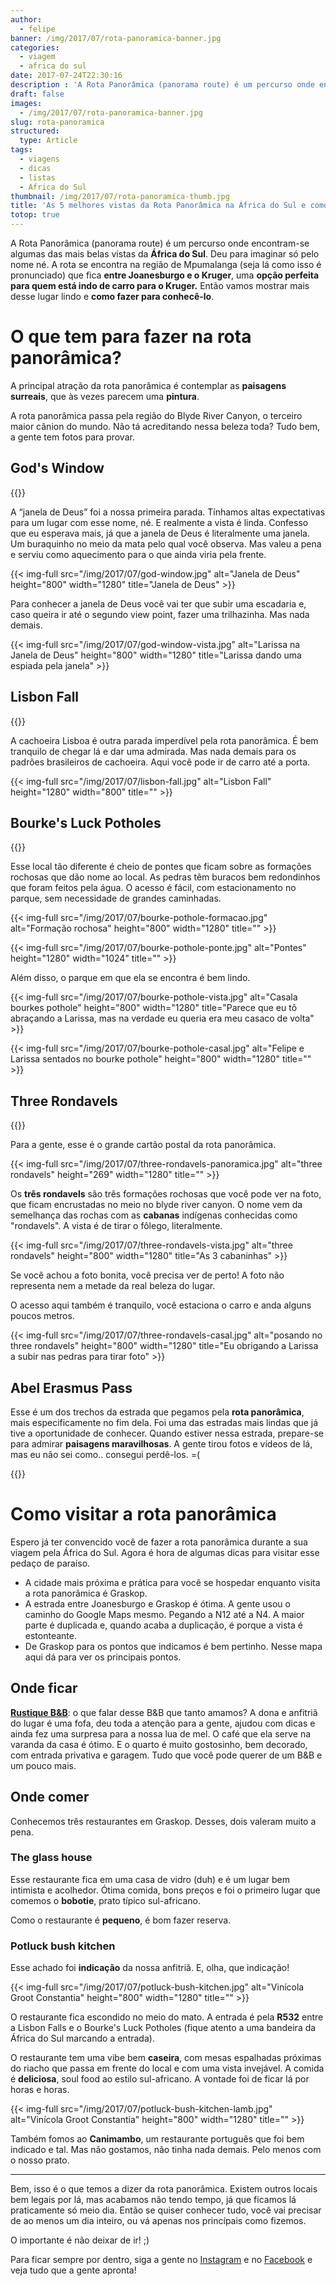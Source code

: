 ```yaml
---
author:
  - felipe
banner: /img/2017/07/rota-panoramica-banner.jpg
categories:
  - viagem
  - africa do sul
date: 2017-07-24T22:30:16
description : 'A Rota Panorâmica (panorama route) é um percurso onde encontram-se algumas das mais belas vistas da África do Sul. Aqui vamos mostrar as princípais vistas e dicas de como passear por lá.'
draft: false
images:
  - /img/2017/07/rota-panoramica-banner.jpg
slug: rota-panoramica
structured:
  type: Article
tags:
  - viagens
  - dicas
  - listas
  - Africa do Sul
thumbnail: /img/2017/07/rota-panoramica-thumb.jpg
title: 'As 5 melhores vistas da Rota Panorâmica na África do Sul e como aproveitá-las'
totop: true
---
```


A Rota Panorâmica (panorama route) é um percurso onde encontram-se algumas das mais belas vistas da **África do Sul**. Deu para imaginar só pelo nome né. A rota se encontra na região de Mpumalanga (seja lá como isso é pronunciado) que fica **entre Joanesburgo e o Kruger**, uma **opção perfeita para quem está indo de carro para o Kruger.** Então vamos mostrar mais desse lugar lindo e **como fazer para conhecê-lo**.

# O que tem para fazer na rota panorâmica?

A principal atração da rota panorâmica é contemplar as **paisagens surreais**, que às vezes parecem uma **pintura**.

A rota panorâmica passa pela região do Blyde River Canyon, o terceiro maior cânion do mundo. Não tá acreditando nessa beleza toda? Tudo bem, a gente tem fotos para provar.

## God's Window
{{<place work-time="Até as 17H" price="20 rands" visit-time="1 hora" >}}

A “janela de Deus” foi a nossa primeira parada. Tínhamos altas expectativas para um lugar com esse nome, né.
E realmente a vista é linda. Confesso que eu esperava mais, já que a janela de Deus é literalmente uma janela. Um buraquinho no meio da mata pelo qual você observa. Mas valeu a pena e serviu como aquecimento para o que ainda viria pela frente.

{{< img-full src="/img/2017/07/god-window.jpg" alt="Janela de Deus"  height="800" width="1280" title="Janela de Deus" >}}

Para conhecer a janela de Deus você vai ter que subir uma escadaria e, caso queira ir até o segundo view point, fazer uma trilhazinha. Mas nada demais.

{{< img-full src="/img/2017/07/god-window-vista.jpg" alt="Larissa na Janela de Deus"  height="800" width="1280" title="Larissa dando uma espiada pela janela" >}}

## Lisbon Fall

{{<place work-time="Até as 17H" price="10 rands" visit-time="20 min" >}}

A cachoeira Lisboa é outra parada imperdível pela rota panorâmica. É bem tranquilo de chegar lá e dar uma admirada. Mas nada demais para os padrões brasileiros de cachoeira. Aqui você pode ir de carro até a porta.

{{< img-full src="/img/2017/07/lisbon-fall.jpg" alt="Lisbon Fall"  height="1280" width="800" title="" >}}



## Bourke's Luck Potholes

{{<place work-time="Até as 17H" price="50 rands" visit-time="1,5 horas" >}}

Esse local tão diferente é cheio de pontes que ficam sobre as formações rochosas que dão nome ao local. As pedras têm buracos bem redondinhos que foram feitos pela água. O acesso é fácil, com estacionamento no parque, sem necessidade de grandes caminhadas.

{{< img-full src="/img/2017/07/bourke-pothole-formacao.jpg" alt="Formação rochosa"  height="800" width="1280" title="" >}}

{{< img-full src="/img/2017/07/bourke-pothole-ponte.jpg" alt="Pontes"  height="1280" width="1024" title="" >}}

Além disso, o parque em que ela se encontra é bem lindo.

{{< img-full src="/img/2017/07/bourke-pothole-vista.jpg" alt="Casala bourkes pothole"  height="800" width="1280" title="Parece que eu tô abraçando a Larissa, mas na verdade eu queria era meu casaco de volta" >}}

{{< img-full src="/img/2017/07/bourke-pothole-casal.jpg" alt="Felipe e Larissa sentados no bourke pothole"  height="800" width="1280" title="" >}}

## Three Rondavels

{{<place work-time="Até as 17H" price="20 rands" visit-time="1 hora" >}}

Para a gente, esse é o grande cartão postal da rota panorâmica.

{{< img-full src="/img/2017/07/three-rondavels-panoramica.jpg" alt="three rondavels"  height="269" width="1280" title="" >}}

Os **três rondavels** são três formações rochosas que você pode ver na foto, que ficam encrustadas no meio no blyde river canyon. O nome vem da semelhança das rochas com as **cabanas** indígenas conhecidas como "rondavels". A vista é de tirar o fôlego, literalmente.

{{< img-full src="/img/2017/07/three-rondavels-vista.jpg" alt="three rondavels"  height="800" width="1280" title="As 3 cabaninhas" >}}

Se você achou a foto bonita, você precisa ver de perto! A foto não representa nem a metade da real beleza do lugar.

O acesso aqui também é tranquilo, você estaciona o carro e anda alguns poucos metros.

{{< img-full src="/img/2017/07/three-rondavels-casal.jpg" alt="posando no three rondavels"  height="800" width="1280" title="Eu obrigando a Larissa a subir nas pedras para tirar foto" >}}



## Abel Erasmus Pass
Esse é um dos trechos da estrada que pegamos pela **rota panorâmica**, mais especificamente no fim dela. Foi uma das estradas mais lindas que já tive a oportunidade de conhecer. Quando estiver nessa estrada,  prepare-se para admirar **paisagens maravilhosas**. A gente tirou fotos e vídeos de lá, mas eu não sei como.. consegui perdê-los. =(

{{<instagram shortcode="BQYHjhWjLMo" width="870" height="580" >}}

# Como visitar a rota panorâmica

Espero já ter convencido você de fazer a rota panorâmica durante a sua viagem pela África do Sul. Agora é hora de algumas dicas para visitar esse pedaço de paraíso.

- A cidade mais próxima e prática para você se hospedar enquanto visita a rota panorâmica é Graskop.
- A estrada entre Joanesburgo e Graskop é ótima. A gente usou o caminho do Google Maps mesmo. Pegando a N12 até a N4. A maior parte é duplicada e, quando acaba a duplicação, é porque a vista é estonteante.
- De Graskop para os pontos que indicamos é bem pertinho. Nesse mapa aqui dá para ver os principais pontos.

<amp-iframe src="https://www.google.com/maps/embed?pb=!1m52!1m12!1m3!1d464002.52609830216!2d30.470386116842167!3d-24.69184830750357!2m3!1f0!2f0!3f0!3m2!1i1024!2i768!4f13.1!4m37!3e0!4m5!1s0x1ec26307801ae4e1%3A0x37b2c654d9f4be4c!2sGraskop%2C+South+Africa!3m2!1d-24.9327665!2d30.844151999999998!4m5!1s0x1ec2611b1f8a85f5%3A0x7c147a09607c1a62!2sLisbon+Falls%2C+%C3%81frica+do+Sul!3m2!1d-24.8616869!2d30.835869199999998!4m5!1s0x1ec261fb6d6644cf%3A0x77a9ae51114d1ae5!2sGod&#39;s+Window%2C+Sabie%2C+Mpumalanga%2C+South+Africa!3m2!1d-24.876541!2d30.8887795!4m5!1s0x1ec2598ebd8346b7%3A0x5d7197fe25f3098!2sBourke&#39;s+Luck+Potholes%2C+%C3%81frica+do+Sul!3m2!1d-24.6727584!2d30.8070925!4m5!1s0x1ec25153d2b65c4d%3A0x8f4774bf89d825e8!2sThree+Rondavels+View+Point%2C+South+Africa!3m2!1d-24.5721968!2d30.798840499999997!4m5!1s0x1ec3b411efd9bdb5%3A0xdbfa76c0fffb4a9!2sJ.G.+Strijdomtunnel%2C+Burgersfort%2C+Limpopo%2C+South+Africa!3m2!1d-24.4514793!2d30.607565899999997!5e0!3m2!1sen!2sbr!4v1500589719771" width="400" height="200" layout="responsive"  sandbox="allow-scripts allow-same-origin allow-popups"  allowfullscreen  frameborder="0"></amp-iframe>

## Onde ficar

**[Rustique B&B](https://www.booking.com/hotel/za/rustique.pt-br.html?aid=304142;label=gen173nr-1FCAEoggJCAlhYSDNiBW5vcmVmaCCIAQGYAS3CAQp3aW5kb3dzIDEwyAEM2AEB6AEB-AELkgIBeagCAw;sid=d77e5aae076b277a876a47d8a751401b)**: o que falar desse B&B que tanto amamos? A dona e anfitriã do lugar é uma fofa, deu toda a atenção para a gente, ajudou com dicas e ainda fez uma surpresa para a nossa lua de mel. O café que ela serve na varanda da casa é ótimo. E o quarto é muito gostosinho, bem decorado, com entrada privativa e garagem. Tudo que você pode querer de um B&B e um pouco mais.

## Onde comer

Conhecemos três restaurantes em Graskop. Desses, dois valeram muito a pena. 
### The glass house

Esse restaurante fica em uma casa de vidro (duh) e é um lugar bem intimista e acolhedor. 
Ótima comida, bons preços e foi o primeiro lugar que comemos o **bobotie**, prato típico sul-africano.

Como o restaurante é **pequeno**, é bom fazer reserva.

### Potluck bush kitchen

Esse achado foi **indicação** da nossa anfitriã. E, olha, que indicação!

{{< img-full src="/img/2017/07/potluck-bush-kitchen.jpg" alt="Vinícola Groot Constantia"  height="800" width="1280" title="" >}}

O restaurante fica escondido no meio do mato. A entrada é pela **R532** entre a Lisbon Falls e o Bourke's Luck Potholes (fique atento a uma bandeira da África do Sul marcando a entrada). 

O restaurante tem uma vibe bem **caseira**, com mesas espalhadas próximas do riacho que passa em frente do local e com uma vista invejável.  A comida é **deliciosa**, soul food ao estilo sul-africano. A vontade foi de ficar lá por horas e horas.

{{< img-full src="/img/2017/07/potluck-bush-kitchen-lamb.jpg" alt="Vinícola Groot Constantia"  height="800" width="1280" title="" >}}

Também fomos ao **Canimambo**, um restaurante português que foi bem indicado e tal. Mas não gostamos, não tinha nada demais. Pelo menos com o nosso prato. 

------

Bem, isso é o que temos a dizer da rota panorâmica. Existem outros locais bem legais por lá, mas acabamos não tendo tempo, já que ficamos lá praticamente só meio dia. Então se quiser conhecer tudo, você vai precisar de ao menos um dia inteiro, ou vá apenas nos princípais como fizemos.

O importante é não deixar de ir! ;)

Para ficar sempre por dentro, siga a gente no [Instagram](https://www.instagram.com/casaldebacontudo/) e no [Facebook](https://www.facebook.com/debacontudo) e veja tudo que a gente apronta!